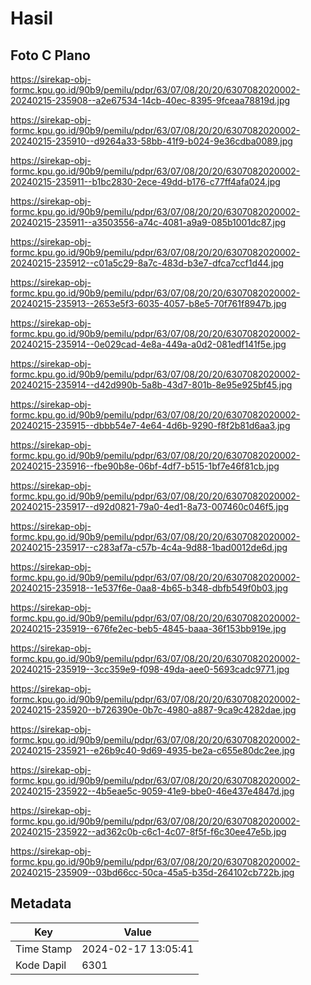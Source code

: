 # Hasil

## Foto C Plano

https://sirekap-obj-formc.kpu.go.id/90b9/pemilu/pdpr/63/07/08/20/20/6307082020002-20240215-235908--a2e67534-14cb-40ec-8395-9fceaa78819d.jpg

https://sirekap-obj-formc.kpu.go.id/90b9/pemilu/pdpr/63/07/08/20/20/6307082020002-20240215-235910--d9264a33-58bb-41f9-b024-9e36cdba0089.jpg

https://sirekap-obj-formc.kpu.go.id/90b9/pemilu/pdpr/63/07/08/20/20/6307082020002-20240215-235911--b1bc2830-2ece-49dd-b176-c77ff4afa024.jpg

https://sirekap-obj-formc.kpu.go.id/90b9/pemilu/pdpr/63/07/08/20/20/6307082020002-20240215-235911--a3503556-a74c-4081-a9a9-085b1001dc87.jpg

https://sirekap-obj-formc.kpu.go.id/90b9/pemilu/pdpr/63/07/08/20/20/6307082020002-20240215-235912--c01a5c29-8a7c-483d-b3e7-dfca7ccf1d44.jpg

https://sirekap-obj-formc.kpu.go.id/90b9/pemilu/pdpr/63/07/08/20/20/6307082020002-20240215-235913--2653e5f3-6035-4057-b8e5-70f761f8947b.jpg

https://sirekap-obj-formc.kpu.go.id/90b9/pemilu/pdpr/63/07/08/20/20/6307082020002-20240215-235914--0e029cad-4e8a-449a-a0d2-081edf141f5e.jpg

https://sirekap-obj-formc.kpu.go.id/90b9/pemilu/pdpr/63/07/08/20/20/6307082020002-20240215-235914--d42d990b-5a8b-43d7-801b-8e95e925bf45.jpg

https://sirekap-obj-formc.kpu.go.id/90b9/pemilu/pdpr/63/07/08/20/20/6307082020002-20240215-235915--dbbb54e7-4e64-4d6b-9290-f8f2b81d6aa3.jpg

https://sirekap-obj-formc.kpu.go.id/90b9/pemilu/pdpr/63/07/08/20/20/6307082020002-20240215-235916--fbe90b8e-06bf-4df7-b515-1bf7e46f81cb.jpg

https://sirekap-obj-formc.kpu.go.id/90b9/pemilu/pdpr/63/07/08/20/20/6307082020002-20240215-235917--d92d0821-79a0-4ed1-8a73-007460c046f5.jpg

https://sirekap-obj-formc.kpu.go.id/90b9/pemilu/pdpr/63/07/08/20/20/6307082020002-20240215-235917--c283af7a-c57b-4c4a-9d88-1bad0012de6d.jpg

https://sirekap-obj-formc.kpu.go.id/90b9/pemilu/pdpr/63/07/08/20/20/6307082020002-20240215-235918--1e537f6e-0aa8-4b65-b348-dbfb549f0b03.jpg

https://sirekap-obj-formc.kpu.go.id/90b9/pemilu/pdpr/63/07/08/20/20/6307082020002-20240215-235919--676fe2ec-beb5-4845-baaa-36f153bb919e.jpg

https://sirekap-obj-formc.kpu.go.id/90b9/pemilu/pdpr/63/07/08/20/20/6307082020002-20240215-235919--3cc359e9-f098-49da-aee0-5693cadc9771.jpg

https://sirekap-obj-formc.kpu.go.id/90b9/pemilu/pdpr/63/07/08/20/20/6307082020002-20240215-235920--b726390e-0b7c-4980-a887-9ca9c4282dae.jpg

https://sirekap-obj-formc.kpu.go.id/90b9/pemilu/pdpr/63/07/08/20/20/6307082020002-20240215-235921--e26b9c40-9d69-4935-be2a-c655e80dc2ee.jpg

https://sirekap-obj-formc.kpu.go.id/90b9/pemilu/pdpr/63/07/08/20/20/6307082020002-20240215-235922--4b5eae5c-9059-41e9-bbe0-46e437e4847d.jpg

https://sirekap-obj-formc.kpu.go.id/90b9/pemilu/pdpr/63/07/08/20/20/6307082020002-20240215-235922--ad362c0b-c6c1-4c07-8f5f-f6c30ee47e5b.jpg

https://sirekap-obj-formc.kpu.go.id/90b9/pemilu/pdpr/63/07/08/20/20/6307082020002-20240215-235909--03bd66cc-50ca-45a5-b35d-264102cb722b.jpg


## Metadata

| Key        | Value               |
| ---------- | ------------------- |
| Time Stamp | 2024-02-17 13:05:41 |
| Kode Dapil | 6301                |




